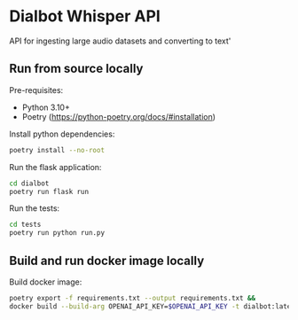 # Dialbot Whisper API

API for ingesting large audio datasets and converting to text'

## Run from source locally

Pre-requisites:
- Python 3.10+
- Poetry (https://python-poetry.org/docs/#installation)

Install python dependencies:
```bash
poetry install --no-root
```

Run the flask application:
```bash
cd dialbot
poetry run flask run
```

Run the tests:
```bash
cd tests
poetry run python run.py
```

## Build and run docker image locally

Build docker image:
```bash
poetry export -f requirements.txt --output requirements.txt &&
docker build --build-arg OPENAI_API_KEY=$OPENAI_API_KEY -t dialbot:latest .
```